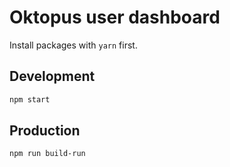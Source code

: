# Oktopus user dashboard

Install packages with `yarn` first.

## Development

```bash
npm start
```

## Production

```bash
npm run build-run
```
